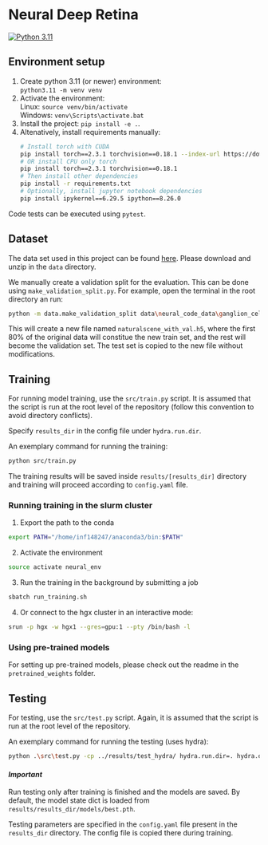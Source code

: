 # Neural Deep Retina #

[![Python 3.11](https://img.shields.io/badge/python-3.11-blue.svg)](https://www.python.org/downloads/release/python-360/)

## Environment setup ##

1. Create python 3.11 (or newer) environment: <br>
   `python3.11 -m venv venv`
1. Activate the environment: <br>
Linux: `source venv/bin/activate` <br>
Windows: `venv\Scripts\activate.bat`
1. Install the project: `pip install -e .`.
1. Altenatively, install requirements manually: 
    ```sh
    # Install torch with CUDA
    pip install torch==2.3.1 torchvision==0.18.1 --index-url https://download.pytorch.org/whl/cu121
    # OR install CPU only torch 
    pip install torch==2.3.1 torchvision==0.18.1
    # Then install other dependencies
    pip install -r requirements.txt
    # Optionally, install jupyter notebook dependencies
    pip install ipykernel==6.29.5 ipython==8.26.0
    ```

Code tests can be executed using `pytest`.

## Dataset ##

The data set used in this project can be found [here](https://purl.stanford.edu/rk663dm5577). Please download and unzip in the `data` directory.

We manually create a validation split for the evaluation. This can be done using `make_validation_split.py`. For example, open the terminal in the root directory an run:

```bash
python -m data.make_validation_split data\neural_code_data\ganglion_cell_data\15-10-07\naturalscene.h5 --train_ratio 0.8
```

This will create a new file named `naturalscene_with_val.h5`, where the first 80% of the original data will constitue the new train set, and the rest will become the validation set. The test set is copied to the new file without modifications.

## Training ##

For running model training, use the `src/train.py` script. It is assumed that the script is run at the root level of the repository (follow this convention to avoid directory conflicts).

Specify `results_dir` in the config file under `hydra.run.dir`. 

An exemplary command for running the training:

```sh
python src/train.py
``` 


The training results will be saved inside `results/[results_dir]` directory and training will proceed according to `config.yaml` file.

### Running training in the slurm cluster ###

1. Export the path to the conda
```sh
export PATH="/home/inf148247/anaconda3/bin:$PATH"
```
2. Activate the environment
```sh
source activate neural_env
```
3. Run the training in the background by submitting a job
```sh
sbatch run_training.sh
```
4. Or connect to the hgx cluster in an interactive mode:
```sh
srun -p hgx -w hgx1 --gres=gpu:1 --pty /bin/bash -l
```

### Using pre-trained models ###

For setting up pre-trained models, please check out the readme in the `pretrained_weights` folder.

## Testing ##

For testing, use the `src/test.py` script. Again, it is assumed that the script is run at the root level of the repository.

An exemplary command for running the testing (uses hydra):

```bash
python .\src\test.py -cp ../results/test_hydra/ hydra.run.dir=. hydra.output_subdir=null hydra/job_logging=disabled hydra/hydra_logging=disabled
```

#### *Important* ####

Run testing only after training is finished and the models are saved. By default, the model state dict is loaded from `results/results_dir/models/best.pth`.

Testing parameters are specified in the `config.yaml` file present in the `results_dir` directory. The config file is copied there during training.

  

